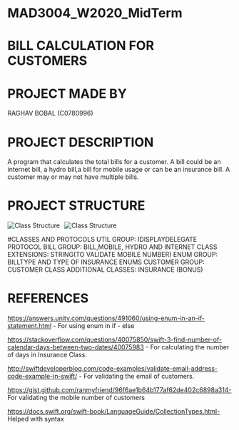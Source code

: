 # MAD3004_W2020_MidTerm
# BILL CALCULATION FOR CUSTOMERS 
# PROJECT MADE BY 
RAGHAV BOBAL (C0780996)
# PROJECT DESCRIPTION
A program that calculates the total bills for a customer. A bill could be an internet bill, a hydro bill,a bill for mobile usage or can be an insurance bill. A customer may or may not have multiple bills.
# PROJECT STRUCTURE

<img src="https://i93.servimg.com/u/f93/18/45/29/87/classt10.png" alt="Class Structure" style="float: left; margin-right: 10px;"/>
<img src="https://i93.servimg.com/u/f93/18/45/29/87/classt11.png" alt="Class Structure" style="float: center; margin-right: 50px;"/>

#CLASSES AND PROTOCOLS
UTIL GROUP: IDISPLAYDELEGATE PROTOCOL
BILL GROUP: BILL,MOBILE, HYDRO AND INTERNET CLASS 
EXTENSIONS: STRING(TO VALIDATE MOBILE NUMBER)
ENUM GROUP: BILLTYPE AND TYPE OF INSURANCE ENUMS
CUSTOMER GROUP: CUSTOMER CLASS
ADDITIONAL CLASSES: INSURANCE (BONUS)


# REFERENCES 
https://answers.unity.com/questions/491060/using-enum-in-an-if-statement.html - For using enum in if - else

https://stackoverflow.com/questions/40075850/swift-3-find-number-of-calendar-days-between-two-dates/40075983 - For calculating the number of days in Insurance Class.

http://swiftdeveloperblog.com/code-examples/validate-email-address-code-example-in-swift/ - For validating the email of customers.

https://gist.github.com/ranmyfriend/96f6ae1b64b177af62de402c6898a314- For validating the mobile number of customers

https://docs.swift.org/swift-book/LanguageGuide/CollectionTypes.html- Helped with syntax
